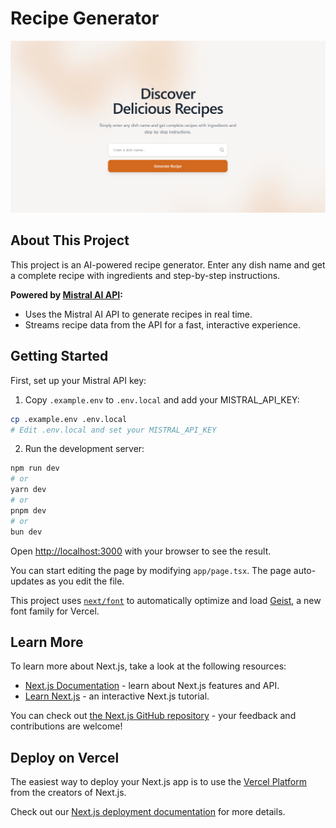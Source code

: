 # Recipe Generator

<!-- demo image -->

![Recipe Generator Demo](/public/demo.png)

## About This Project

This project is an AI-powered recipe generator. Enter any dish name and get a complete recipe with ingredients and step-by-step instructions.

**Powered by [Mistral AI API](https://mistral.ai/):**

- Uses the Mistral AI API to generate recipes in real time.
- Streams recipe data from the API for a fast, interactive experience.

## Getting Started

First, set up your Mistral API key:

1. Copy `.example.env` to `.env.local` and add your MISTRAL_API_KEY:

```bash
cp .example.env .env.local
# Edit .env.local and set your MISTRAL_API_KEY
```

2. Run the development server:

```bash
npm run dev
# or
yarn dev
# or
pnpm dev
# or
bun dev
```

Open [http://localhost:3000](http://localhost:3000) with your browser to see the result.

You can start editing the page by modifying `app/page.tsx`. The page auto-updates as you edit the file.

This project uses [`next/font`](https://nextjs.org/docs/app/building-your-application/optimizing/fonts) to automatically optimize and load [Geist](https://vercel.com/font), a new font family for Vercel.

## Learn More

To learn more about Next.js, take a look at the following resources:

- [Next.js Documentation](https://nextjs.org/docs) - learn about Next.js features and API.
- [Learn Next.js](https://nextjs.org/learn) - an interactive Next.js tutorial.

You can check out [the Next.js GitHub repository](https://github.com/vercel/next.js) - your feedback and contributions are welcome!

## Deploy on Vercel

The easiest way to deploy your Next.js app is to use the [Vercel Platform](https://vercel.com/new?utm_medium=default-template&filter=next.js&utm_source=create-next-app&utm_campaign=create-next-app-readme) from the creators of Next.js.

Check out our [Next.js deployment documentation](https://nextjs.org/docs/app/building-your-application/deploying) for more details.
